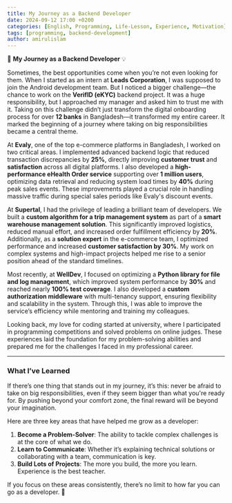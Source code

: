 ```yaml
---
title: My Journey as a Backend Developer
date: 2024-09-12 17:00 +0200
categories: [English, Programming, Life-Lesson, Experience, Motivation]
tags: [programming, backend-development]
author: amirulislam
---
```


🎯 **My Journey as a Backend Developer** 💡

Sometimes, the best opportunities come when you’re not even looking for them. When I started as an intern at **Leads Corporation**, I was supposed to join the Android development team. But I noticed a bigger challenge—the chance to work on the **VerifID (eKYC)** backend project. It was a huge responsibility, but I approached my manager and asked him to trust me with it. Taking on this challenge didn’t just transform the digital onboarding process for over **12 banks** in Bangladesh—it transformed my entire career. It marked the beginning of a journey where taking on big responsibilities became a central theme.

At **Evaly**, one of the top e-commerce platforms in Bangladesh, I worked on two critical areas. I implemented advanced backend logic that reduced transaction discrepancies by **25%**, directly improving **customer trust** and **satisfaction** across all digital platforms. I also developed a **high-performance eHealth Order service** supporting over **1 million users**, optimizing data retrieval and reducing system load times by **40%** during peak sales events. These improvements played a crucial role in handling massive traffic during special sales periods like Evaly's discount events.

At **Supertal**, I had the privilege of leading a brilliant team of developers. We built a **custom algorithm for a trip management system** as part of a **smart warehouse management solution**. This significantly improved logistics, reduced manual effort, and increased order fulfillment efficiency by **20%**. Additionally, as a **solution expert** in the e-commerce team, I optimized performance and increased **customer satisfaction by 30%**. My work on complex systems and high-impact projects helped me rise to a senior position ahead of the standard timelines.

Most recently, at **WellDev**, I focused on optimizing a **Python library for file and log management**, which improved system performance by **30%** and reached nearly **100% test coverage**. I also developed a **custom authorization middleware** with multi-tenancy support, ensuring flexibility and scalability in the system. Through this, I was able to improve the service’s efficiency while mentoring and training my colleagues.

Looking back, my love for coding started at university, where I participated in programming competitions and solved problems on online judges. These experiences laid the foundation for my problem-solving abilities and prepared me for the challenges I faced in my professional career.

---

### **What I’ve Learned**

If there’s one thing that stands out in my journey, it’s this: never be afraid to take on big responsibilities, even if they seem bigger than what you're ready for. By pushing beyond your comfort zone, the final reward will be beyond your imagination.

Here are three key areas that have helped me grow as a developer:

1. **Become a Problem-Solver**: The ability to tackle complex challenges is at the core of what we do.
2. **Learn to Communicate**: Whether it’s explaining technical solutions or collaborating with a team, communication is key.
3. **Build Lots of Projects**: The more you build, the more you learn. Experience is the best teacher.

If you focus on these areas consistently, there’s no limit to how far you can go as a developer. 🚀
